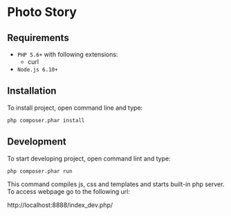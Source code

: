 # Photo Story

## Requirements
- `PHP 5.6+` with following extensions:
    - curl
- `Node.js 6.10+`

## Installation
To install project, open command line and type:

`php composer.phar install`


## Development
To start developing project, open command lint and type:

`php composer.phar run`

This command compiles js, css and templates and starts built-in php server. To access webpage go to the following url:

http://localhost:8888/index_dev.php/
